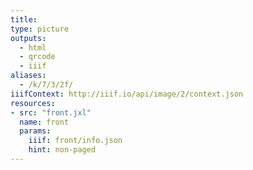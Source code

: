 ```yaml
---
title:
type: picture
outputs:
  - html
  - qrcode
  - iiif
aliases:
  - /k/7/3/2f/
iiifContext: http://iiif.io/api/image/2/context.json
resources:
- src: "front.jxl"
  name: front
  params:
    iiif: front/info.json
    hint: non-paged
---
```

